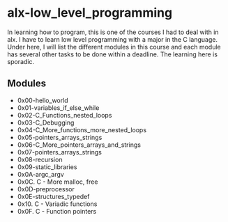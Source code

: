 # alx-low_level_programming
In learning how to program, this is one of the courses I had to deal with in alx. I have to learn low level programming with a major in the C language. Under here, I will list the different modules in this course and each module has several other tasks to be done within a deadline. The learning here is sporadic.

## Modules
- 0x00-hello_world
- 0x01-variables_if_else_while
- 0x02-C_Functions_nested_loops
- 0x03-C_Debugging
- 0x04-C_More_functions_more_nested_loops
- 0x05-pointers_arrays_strings
- 0x06-C_More_pointers_arrays_and_strings
- 0x07-pointers_arrays_strings
- 0x08-recursion
- 0x09-static_libraries
- 0x0A-argc_argv
- 0x0C. C - More malloc, free
- 0x0D-preprocessor
- 0x0E-structures_typedef
- 0x10. C - Variadic functions
- 0x0F. C - Function pointers
